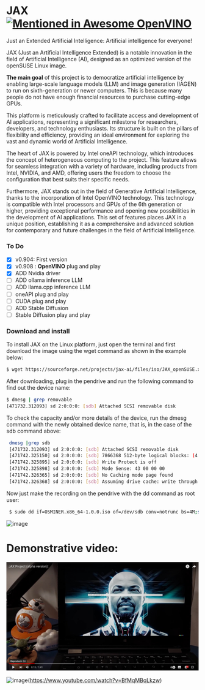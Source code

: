 # JAX  [![Mentioned in Awesome OpenVINO](https://awesome.re/mentioned-badge-flat.svg)](https://github.com/openvinotoolkit/awesome-openvino)

Just an Extended Artificial Intelligence: Artificial intelligence for everyone!

JAX (Just an Artificial Intelligence Extended) is a notable innovation in the field of Artificial Intelligence (AI), designed as an optimized version of the openSUSE Linux image.

**The main goal** of this project is to democratize artificial intelligence by enabling large-scale language models (LLM) and image generation (IAGEN) to run on sixth-generation or newer computers. This is because many people do not have enough financial resources to purchase cutting-edge GPUs.

This platform is meticulously crafted to facilitate access and development of AI applications, representing a significant milestone for researchers, developers, and technology enthusiasts. Its structure is built on the pillars of flexibility and efficiency, providing an ideal environment for exploring the vast and dynamic world of Artificial Intelligence.

The heart of JAX is powered by Intel oneAPI technology, which introduces the concept of heterogeneous computing to the project. This feature allows for seamless integration with a variety of hardware, including products from Intel, NVIDIA, and AMD, offering users the freedom to choose the configuration that best suits their specific needs. 

Furthermore, JAX stands out in the field of Generative Artificial Intelligence, thanks to the incorporation of Intel OpenVINO technology. This technology is compatible with Intel processors and GPUs of the 6th generation or higher, providing exceptional performance and opening new possibilities in the development of AI applications. This set of features places JAX in a unique position, establishing it as a comprehensive and advanced solution for contemporary and future challenges in the field of Artificial Intelligence.

### To Do

- [x] v0.904: First version
- [X] v0.908 : **OpenVINO** plug and play
- [X] ADD Nvidia driver
- [ ] ADD ollama inference LLM
- [ ] ADD llama.cpp inference LLM
- [ ] oneAPI plug and play 
- [ ] CUDA plug and play
- [ ] ADD Stable Diffusion
- [ ] Stable Diffusion play and play

### Download and install 

To install JAX on the Linux platform, just open the terminal and first download the image using the wget command as shown in the example below:

``` bash
$ wget https://sourceforge.net/projects/jax-ai/files/iso/JAX_openSUSE.x86_64-1.15.5-Build-alpha-v0.908.iso

```

After downloading, plug in the pendrive and run the following command to find out the device name:

 ``` bash
 $ dmesg | grep removable
 [471732.312093] sd 2:0:0:0: [sdb] Attached SCSI removable disk

``` 

To check the capacity and/or more details of the device, run the dmesg command with the newly obtained device name, that is, in the case of the sdb command above:

``` bash
 dmesg |grep sdb
 [471732.312093] sd 2:0:0:0: [sdb] Attached SCSI removable disk
 [471742.325150] sd 2:0:0:0: [sdb] 7866368 512-byte logical blocks: (4.03 GB/3.75 GiB)
 [471742.325895] sd 2:0:0:0: [sdb] Write Protect is off
 [471742.325898] sd 2:0:0:0: [sdb] Mode Sense: 43 00 00 00
 [471742.326365] sd 2:0:0:0: [sdb] No Caching mode page found
 [471742.326368] sd 2:0:0:0: [sdb] Assuming drive cache: write through

 ```

Now just make the recording on the pendrive with the dd command as root user:

``` bash
 $ sudo dd if=OSMINER.x86_64-1.0.0.iso of=/dev/sdb conv=notrunc bs=4M;sync

```
 
![image](https://github.com/cabelo/jax/assets/675645/0113db17-98b0-4f3b-9e44-38e8c3ad3376)

# Demonstrative video:
[![image](image/jax-demo-alpha-001.jpg)](https://www.youtube.com/watch?v=Nt020MmX_00)

![image](https://github.com/cabelo/jax/assets/675645/dc038d9c-0ba3-4ef2-b396-adcc4cd12783)(https://www.youtube.com/watch?v=BfMqMBqLkzw)






